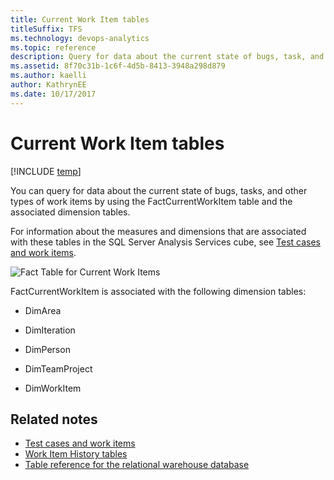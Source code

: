 ```yaml
---
title: Current Work Item tables 
titleSuffix: TFS 
ms.technology: devops-analytics
ms.topic: reference
description: Query for data about the current state of bugs, task, and other type of work items 
ms.assetid: 8f70c31b-1c6f-4d5b-8413-3948a298d879
ms.author: kaelli
author: KathrynEE
ms.date: 10/17/2017
---
```


# Current Work Item tables

[!INCLUDE [temp](../includes/tfs-report-platform-version.md)]

You can query for data about the current state of bugs, tasks, and other types of work items by using the FactCurrentWorkItem table and the associated dimension tables.

For information about the measures and dimensions that are associated with these tables in the SQL Server Analysis Services cube, see [Test cases and work items](perspective-test-analyze-report-work.md).

![Fact Table for Current Work Items](media/teamproj_currentworkitem.png "TeamProj_CurrentWorkItem")

FactCurrentWorkItem is associated with the following dimension tables:

- DimArea

- DimIteration

- DimPerson

- DimTeamProject

- DimWorkItem

## Related notes

- [Test cases and work items](perspective-test-analyze-report-work.md)
- [Work Item History tables](work-item-history-tables.md)
- [Table reference for the relational warehouse database](table-reference-relational-warehouse-database.md)
